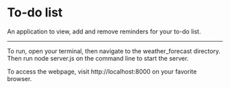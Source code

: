 # To-do list
An application to view, add and remove reminders for your to-do list.

---
To run, open your terminal, then navigate to the weather_forecast directory. Then run
    node server.js
on the command line to start the server.

To access the webpage, visit http://localhost:8000 on your favorite browser.
